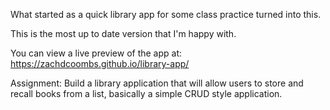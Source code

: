 What started as a quick library app for some class practice turned into this. 

This is the most up to date version that I'm happy with. 

You can view a live preview of the app at: https://zachdcoombs.github.io/library-app/

Assignment:
Build a library application that will allow users to store and recall books from a list, basically a simple CRUD style application.
